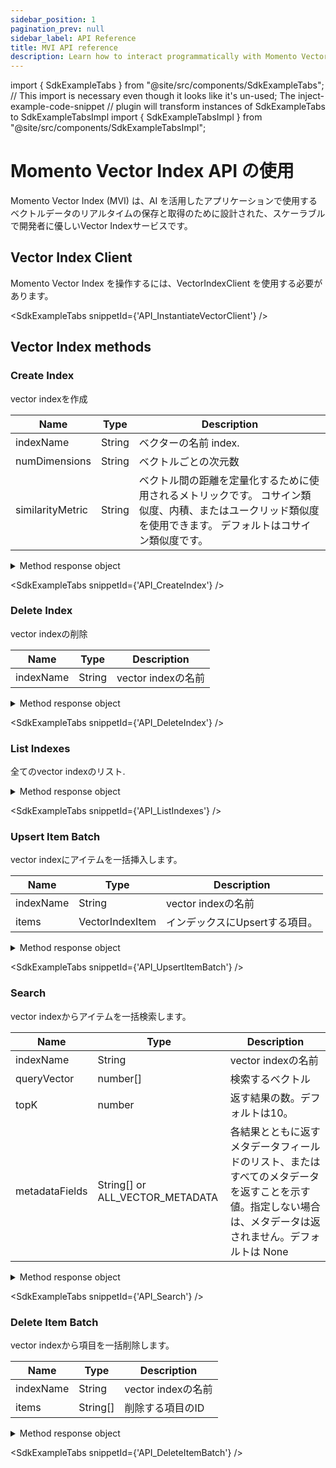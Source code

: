 ```yaml
---
sidebar_position: 1
pagination_prev: null
sidebar_label: API Reference
title: MVI API reference
description: Learn how to interact programmatically with Momento Vector Index API.
---
```


import { SdkExampleTabs } from "@site/src/components/SdkExampleTabs";
// This import is necessary even though it looks like it's un-used; The inject-example-code-snippet
// plugin will transform instances of SdkExampleTabs to SdkExampleTabsImpl
import { SdkExampleTabsImpl } from "@site/src/components/SdkExampleTabsImpl";

# Momento Vector Index API の使用
Momento Vector Index (MVI) は、AI を活用したアプリケーションで使用するベクトルデータのリアルタイムの保存と取得のために設計された、スケーラブルで開発者に優しいVector Indexサービスです。

## Vector Index Client

Momento Vector Index を操作するには、VectorIndexClient を使用する必要があります。

<SdkExampleTabs snippetId={'API_InstantiateVectorClient'} />

## Vector Index methods

### Create Index
vector indexを作成

| Name             | Type   | Description                                                                                                                                            |
|------------------|--------|--------------------------------------------------------------------------------------------------------------------------------------------------------|
| indexName        | String | ベクターの名前 index.                                                                                                                              |
| numDimensions    | String | ベクトルごとの次元数                                                                                                                       |
| similarityMetric | String | ベクトル間の距離を定量化するために使用されるメトリックです。 コサイン類似度、内積、またはユークリッド類似度を使用できます。 デフォルトはコサイン類似度です。 |


<details>
  <summary>Method response object</summary>

* Success
* AlreadyExists
* Error

具体的な情報については、[レスポンスオブジェクト](./response-objects.md) を参照してください。

</details>

<SdkExampleTabs snippetId={'API_CreateIndex'} />

### Delete Index
vector indexの削除

| Name      | Type            | Description               |
|-----------| --------------- |---------------------------|
| indexName | String          | vector indexの名前 |

<details>
  <summary>Method response object</summary>

* Success
* Error

具体的な情報については、[レスポンスオブジェクト](./response-objects.md) を参照してください。

</details>

<SdkExampleTabs snippetId={'API_DeleteIndex'} />

### List Indexes
全てのvector indexのリスト.

<details>
  <summary>Method response object</summary>

* Success
    * getIndexNames(): string[]
* Error

具体的な情報については、[レスポンスオブジェクト](./response-objects.md) を参照してください。

</details>

<SdkExampleTabs snippetId={'API_ListIndexes'} />

### Upsert Item Batch
vector indexにアイテムを一括挿入します。


| Name      | Type            | Description                     |
|-----------|-----------------|---------------------------------|
| indexName | String          | vector indexの名前       |
| items     | VectorIndexItem | インデックスにUpsertする項目。 |

<details>
  <summary>Method response object</summary>

* Success
* Error

具体的な情報については、[レスポンスオブジェクト](./response-objects.md) を参照してください。

</details>

<SdkExampleTabs snippetId={'API_UpsertItemBatch'} />

### Search
vector indexからアイテムを一括検索します。


| Name           | Type                            | Description                                                                                                                                                              |
|----------------|---------------------------------|--------------------------------------------------------------------------------------------------------------------------------------------------------------------------|
| indexName      | String                          | vector indexの名前                                                                                                                                                |
| queryVector    | number[]                        | 検索するベクトル                                                                                                                                                    |
| topK           | number                          | 返す結果の数。デフォルトは10。                                                                                                                             |
| metadataFields | String[] or ALL_VECTOR_METADATA | 各結果とともに返すメタデータフィールドのリスト、またはすべてのメタデータを返すことを示す値。指定しない場合は、メタデータは返されません。デフォルトは None　|

<details>
  <summary>Method response object</summary>

* Success
    * hits(): SearchHit[]
        * SearchHit: 
            * id(): string
            * distance(): number
            * metadata(): Map<string, string>
* Error

具体的な情報については、[レスポンスオブジェクト](./response-objects.md) を参照してください。

</details>

<SdkExampleTabs snippetId={'API_Search'} />

### Delete Item Batch
vector indexから項目を一括削除します。


| Name      | Type     | Description                     |
|-----------|----------|---------------------------------|
| indexName | String   | vector indexの名前       |
| items     | String[] | 削除する項目のID |

<details>
  <summary>Method response object</summary>

* Success
* Error

具体的な情報については、[レスポンスオブジェクト](./response-objects.md) を参照してください。

</details>

<SdkExampleTabs snippetId={'API_DeleteItemBatch'} />